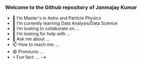 ### Welcome to the Github repository of Janmajay Kumar


- 🔭 I’m Master's in Astro and Particle Physics
- 🌱 I’m currently learning Data Analysis/Data Science
- 👯 I’m looking to collaborate on ...
- 🤔 I’m looking for help with ...
- 💬 Ask me about ...
- 📫 How to reach me: ...
- 😄 Pronouns: ...
- ⚡ Fun fact: ...
-->
